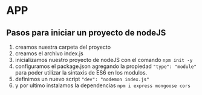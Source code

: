# APP
## Pasos para iniciar un proyecto de nodeJS

1. creamos nuestra carpeta del proyecto
2. creamos el archivo index.js
3. inicializamos nuestro proyecto de nodeJS con el comando ```npm init -y```
4. configuramos el package.json agregando la propiedad ```"type": "module"``` para poder utilizar la sintaxis de ES6 en los modulos.
5. definimos un nuevo script ```"dev": "nodemon index.js"```
6. y por ultimo instalamos la dependencias ```npm i express mongoose cors```



